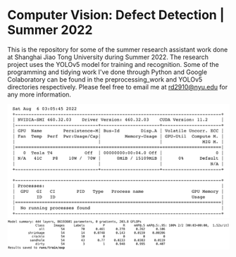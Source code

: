 # Computer Vision: Defect Detection | Summer 2022
This is the repository for some of the summer research assistant work done at Shanghai Jiao Tong University during Summer 2022. The research project uses the YOLOv5 model for training and recognition. Some of the programming and tidying work I've done through Python and Google Colaboratory can be found in the preprocessing_work and YOLOv5 directories respectively. Please feel free to email me at rd2910@nyu.edu for any more information.


<img width="600" alt="processing_img_1" src="https://github.com/ruoheng-du/computer-vision-defect-detection/raw/main/assets/processing_img_1.png">

<img width="800" alt="processing_img_2" src="https://github.com/ruoheng-du/computer-vision-defect-detection/raw/main/assets/processing_img_2.png">

